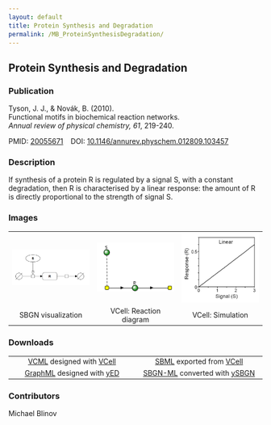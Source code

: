 ```yaml
---
layout: default
title: Protein Synthesis and Degradation
permalink: /MB_ProteinSynthesisDegradation/
---
```


## Protein Synthesis and Degradation
### Publication

Tyson, J. J., & Novák, B. (2010). 
<br>Functional motifs in biochemical reaction networks. 
<br><i>Annual review of physical chemistry, 61</i>, 219-240.

PMID:  [20055671](https://www.ncbi.nlm.nih.gov/pubmed/20055671) &ensp; DOI: [10.1146/annurev.physchem.012809.103457](https://doi.org/10.1146/annurev.physchem.012809.103457)

### Description

If synthesis of a protein R is regulated by a signal S, with a constant degradation, then R is characterised by a 
linear response: the amount of R is directly proportional to the strength of signal S. 

### Images

 <table> 
 <td align="center" width="33%"> <a href="http://modelbricks.org/images/SBGNfiles/LinearSBGN.PNG"><img src="/images/SBGNfiles/LinearSBGN.PNG" width="300"/></a></td>
 <td align="center" width="33%"><a href="https://modelbricks.github.io/images/Vcellimages/LinearResponseVCell.PNG"><img src="/images/Vcellimages/LinearResponseVCell.PNG" width="225"/></a></td>
 <td align="center" width="33%"><a href="http://modelbricks.org/images/SBGNfiles/LinearResponse.PNG"><img src="images/SBGNfiles/LinearResponse.PNG" width="175"/></a></td>
 <tr>
  <td align="center"> SBGN visualization</td>
  <td align="center"> VCell: Reaction diagram</td>
  <td align="center"> VCell: Simulation</td>
 </tr>
 </table>
 
### Downloads

 <table> 
 <td align="center" ><a href="/modelbricks/Tyson_2003_1a.vcml">VCML</a> designed with <a href="http://vcell.org"> VCell</a>  </td> 
 <td align="center" ><a href="/modelbricks/Tyson_2003_1a.xml">SBML</a> exported from <a href="http://vcell.org"> VCell</a>  </td>
 <tr>
    <td align="center" width="33%"><a href="/modelbricks/SBGNexecutablefiles/LinearResponse.graphml">GraphML</a> designed with <a href="https://www.yworks.com/yed">yED</a></td>
    <td align="center" width="33%"><a href="modelbricks/SBGNexecutablefiles/LinearResponse.sbgn">SBGN-ML</a> converted with <a href="https://github.com/sbgn/ySBGN">ySBGN</a></td>
 </tr>
 </table>

### Contributors

Michael Blinov



